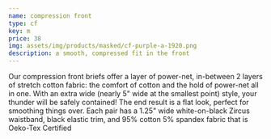 ```yaml
---
name: compression front
type: cf
key: m
price: 38
img: assets/img/products/masked/cf-purple-a-1920.png
description: a smooth, compressed fit in the front
---
```


Our compression front briefs offer a layer of power-net, in-between 2 layers of
stretch cotton fabric: the comfort of cotton and the hold of power-net all in
one. With an extra wide (nearly 5" wide at the smallest point) style, your
thunder will be safely contained! The end result is a flat look, perfect for
smoothing things over. Each pair has a 1.25" wide white-on-black Zircus
waistband, black elastic trim, and 95% cotton 5% spandex fabric that is Oeko-Tex
Certified

